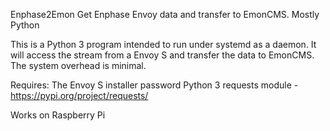Enphase2Emon
Get Enphase Envoy data and transfer to EmonCMS. Mostly Python

This is a Python 3 program intended to run under systemd as a daemon. It will access the stream from a Envoy S and transfer the data to EmonCMS. The system overhead is minimal. 

Requires: The Envoy S installer password
          Python 3 requests module - https://pypi.org/project/requests/

Works on Raspberry Pi
